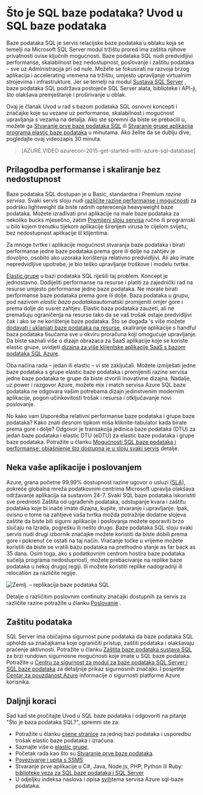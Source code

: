 <properties
    pageTitle="Što je SQL baze podataka? Uvod u SQL baze podataka | Microsoft Azure"
    description="Početak Uvod u SQL baze podataka: tehničke pojedinosti i mogućnosti programa Microsoft relacijske baze podataka sustava upravljanja (RDBMS) u oblaku."
    keywords="Uvod u sql, Uvod u sql, što je sql baze podataka"
    services="sql-database"
    documentationCenter=""
    authors="shontnew"
    manager="jhubbard"
    editor="cgronlun"/>

<tags
   ms.service="sql-database"
   ms.devlang="na"
   ms.topic="get-started-article"
   ms.tgt_pltfrm="na"
   ms.workload="data-management"
   ms.date="08/16/2016"
   ms.author="shkurhek"/>

# <a name="what-is-sql-database-introduction-to-sql-database"></a>Što je SQL baze podataka? Uvod u SQL baze podataka

Baze podataka SQL je servis relacijske baze podataka u oblaku koja se temelji na Microsoft SQL Server modul tržištu prored ima zaštita njihove privatnosti ovise ključnih mogućnosti. Baze podataka SQL nudi predvidljivi performanse, skalabilnost bez nedostupnost, poslovanje i zaštitu podataka – sve uz Administracija pri od nule. Možete se fokusirati na razvoja brzog aplikacija i accelerating vremena na tržištu, umjesto upravljanje virtualnim strojevima i infrastrukture. Jer se temelji na modul [Sustava SQL Server](https://msdn.microsoft.com/library/bb545450.aspx) , baze podataka SQL podržava postojeće SQL Server alata, biblioteke i API-ji, što olakšava premještanje i proširivanje u oblak.

Ovaj je članak Uvod u rad s bazom podataka SQL osnovni koncepti i značajke koje su vezane uz performanse, skalabilnost i mogućnost upravljanja s vezama na detalja. Ako ste spremni da biste se prebacili u, možete ga [Stvaranje prve baze podataka SQL](sql-database-get-started.md) ili [Stvaranje grupe aplikacija programa elastic baze podataka](sql-database-elastic-pool-create-portal.md) u minutama. Ako želite da se dublju dive, pogledajte ovaj videozapis 30 minuta.

> [AZURE.VIDEO azurecon-2015-get-started-with-azure-sql-database]

## <a name="adjust-performance-and-scale-without-downtime"></a>Prilagodba performanse i skaliranje bez nedostupnost

Baze podataka SQL dostupan je u Basic, standardna i Premium *razine servisa*. Svaki servis sloju nudi [različite razine performanse i mogućnosti](sql-database-service-tiers.md) za podršku lightweight da biste radnih opterećenja heavyweight baze podataka. Možete izrađivati prvi aplikacije na male baze podataka za nekoliko bucks mjesečno, zatim [Promijeni sloju servisa](sql-database-scale-up.md) ručno ili programski u bilo kojem trenutku tijekom aplikacije širenjem virusa te cijelom svijetu, bez nedostupnost aplikacije ili klijentima.

Za mnoge tvrtke i aplikacije mogućnost stvaranja baze podataka i birati performanse jedne baze podataka prema gore ili dolje na zahtjev je dovoljno, osobito ako uzoraka korištenja relativno predvidljivi. Ali ako imate nepredvidljive upotrebe, je bio teško upravljanje troškove i modelu tvrtke.

[Elastic grupe](sql-database-elastic-pool.md) u bazi podataka SQL riješili taj problem. Koncept je jednostavno. Dodijeliti performanse na resurse i platiti za zajednički rad na resurse umjesto performanse jedne baze podataka. Ne morate birati performanse baze podataka prema gore ili dolje. Baza podataka u grupu, pod nazivom *elastic baza podataka*automatski promijeniti omjer gore i prema dolje do susret zahtjev. Elastic baza podataka zauzeti, ali ne premašuju ograničenja na resurse tako da se vaš trošak ostaje predvidljivi čak i ako se ne korištenje baze podataka. Što se događa 's više možete [dodavati i uklanjati baze podataka na resurse](sql-database-elastic-pool-manage-portal.md), skaliranje aplikacije s handful baza podataka tisućama sve u okviru proračuna koji omogućuje upravljanje. Da biste saznali više o dizajn obrazaca za SaaS aplikacije koje se koriste elastic grupe, uvidjeti [dizajna za više klijentske aplikacije SaaS s bazom podataka SQL Azure](sql-database-design-patterns-multi-tenancy-saas-applications.md).

Oba načina rada – jedan ili elastic – vi ste zaključali. Možete izmiješati jedne baze podataka s grupe elastic baze podataka i promijeniti razine servisa jedne baze podataka te grupe da biste stvorili Inovativne dizajna. Nadalje, uz power i razgovor Azure, možete mix i match servisa Azure SQL baze podataka ne odgovara vašim potrebama dizajn jedinstvenim modernim aplikacije, pogon učinkovitosti trošak i resursa i otključavanje novi poslovanje.

No kako vam Usporedba relativni performanse baze podataka i grupe baze podataka? Kako znati desnom tipkom miša kliknite-tabulator kada birate prema gore i dolje? Odgovor je transakcija jedinica baze podataka (DTU) za jedan baze podataka i elastic DTU (eDTU) za elastic baze podataka i grupe baze podataka. Potražite u članku [Mogućnosti SQL baze podataka i performanse: objašnjenje što dostupna je u sloju svaki servis](sql-database-service-tiers.md) detalje.

## <a name="keep-your-app-and-business-running"></a>Neka vaše aplikacije i poslovanjem

Azure, grana početne 99,99% dostupnost razine ugovor o usluzi [(SLA)](http://azure.microsoft.com/support/legal/sla/), pokreće globalna mreža podatkovnim centrima Microsoft upravlja olakšava održavanje aplikacija sa sustavom 24-7. Svaki SQL baze podataka iskoristiti sve prednosti Zaštita od ugrađenih podataka, odstupanje kvara i zaštitu podataka koje bi inače imate dizajna, kupite, stvaranje i upravljanje. Ipak, ovisno o tome na zahtjeve vaša tvrtka možda potražnje dodatne slojeva zaštite da biste bili sigurni aplikacije i poslovanja možete oporaviti brzo slučaju na Izrada, pogrešku ili nešto drugo. Baze podataka SQL sloju svaki servis nudi drugi izbornik značajke možete koristiti da biste dobili prema gore i pokrenut će ostati na taj način. Vraćanje točke u vrijeme možete koristiti da biste se vratili bazu podataka na prethodno stanje as far back as 35 dana. Osim toga, ako s podatkovnim centrom hostira baze podataka sučelja programa nedostupnosti, možete prebacivanje na replike baze podataka u nekoj drugoj regiji. Ili možete koristiti replike nadogradnji ili relocation za različite regije.

![Zemlj. – replikacija baze podataka SQL](./media/sql-database-technical-overview/azure_sqldb_map.png)


Detalje o različitim poslovnim continuity značajki dostupnih za servis za različite razine potražite u članku [Poslovanje](sql-database-business-continuity.md) .

## <a name="secure-your-data"></a>Zaštitu podataka
SQL Server ima običajima sigurnost pune podataka da baze podataka SQL upholds sa značajkama koje ograničiti pristup, zaštiti podataka i olakšavaju praćenje aktivnosti. Potražite u članku [Zaštita baze podataka sustava SQL](sql-database-security.md) za brzi rundown sigurnosne mogućnosti koje imate u SQL baze podataka. Potražite u [Centru za sigurnost za modul za baze podataka SQL Server i SQL baze podataka](https://msdn.microsoft.com/library/bb510589) za detaljnije prikaz sigurnosnih značajki. I posjetite [Centar za pouzdanost Azure](https://azure.microsoft.com/support/trust-center/security/) informacije o sigurnosti platforme Azure korisnika.

## <a name="next-steps"></a>Daljnji koraci
Sad kad ste pročitajte Uvod u SQL baze podataka i odgovoriti na pitanje "Što je baza podataka SQL?", spremni ste za:

- Potražite u članku [cijene stranice](https://azure.microsoft.com/pricing/details/sql-database/) za jednoj bazi podataka i usporedbu trošak elastic baze podataka i izračuna.
- Saznajte više o [elastic grupe](sql-database-elastic-pool.md).
- Početak rada kao što su [Stvaranje prve baze podataka](sql-database-get-started.md).
- [Povezivanje i upita s SSMS](sql-database-connect-query-ssms.md)
- Stvaranje prve aplikacije u C#, Java, Node.js, PHP, Python ili Ruby: [biblioteke veza za SQL baze podataka i SQL Server](sql-database-libraries.md)
- U odjeljku indeksa naslova i opisa [svih](sql-database-index-all-articles.md)tema servisa Azure sql-baze podataka.
